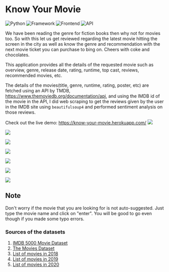 # Know Your Movie

![Python](https://img.shields.io/badge/Python-3.8-blueviolet)
![Framework](https://img.shields.io/badge/Framework-Flask-red)
![Frontend](https://img.shields.io/badge/Frontend-HTML/CSS/JS-green)
![API](https://img.shields.io/badge/API-TMDB-fcba03)

We have been reading the genre for fiction books then why not for movies too. So with this let us get reviewed regarding the latest movie hitting the screen in the city as well as know the genre and recommendation with the next movie ticket you can purchase to bing on. Cheers with coke and chocolates.

This application provides all the details of the requested movie such as overview, genre, release date, rating, runtime, top cast, reviews, recommended movies, etc.

The details of the movies(title, genre, runtime, rating, poster, etc) are fetched using an API by TMDB, https://www.themoviedb.org/documentation/api, and using the IMDB id of the movie in the API, I did web scraping to get the reviews given by the user in the IMDB site using `beautifulsoup4` and performed sentiment analysis on those reviews.

Check out the live demo: https://know-your-movie.herokuapp.com/
[![](https://imgur.com/IEhGZzi.png)](https://know-your-movie-better.herokuapp.com/)

[![](https://imgur.com/AcK81p0.png)](https://know-your-movie-better.herokuapp.com/)

[![](https://imgur.com/IZNBlnd.png)](https://know-your-movie-better.herokuapp.com/)

[![](https://imgur.com/eDZ9wdj.png)](https://know-your-movie-better.herokuapp.com/)

[![](https://imgur.com/495ZRzq.png)](https://know-your-movie-better.herokuapp.com/)

[![](https://imgur.com/8pJjt2f.png)](https://know-your-movie-better.herokuapp.com/)

[![](https://imgur.com/7Ip5fDJ.png)](https://know-your-movie-better.herokuapp.com/)



## Note

Don't worry if the movie that you are looking for is not auto-suggested. Just type the movie name and click on "enter". You will be good to go even though if you made some typo errors.



### Sources of the datasets 

1. [IMDB 5000 Movie Dataset](https://www.kaggle.com/carolzhangdc/imdb-5000-movie-dataset)
2. [The Movies Dataset](https://www.kaggle.com/rounakbanik/the-movies-dataset)
3. [List of movies in 2018](https://en.wikipedia.org/wiki/List_of_American_films_of_2018)
4. [List of movies in 2019](https://en.wikipedia.org/wiki/List_of_American_films_of_2019)
5. [List of movies in 2020](https://en.wikipedia.org/wiki/List_of_American_films_of_2020)

